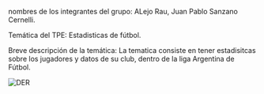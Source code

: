nombres de los integrantes del grupo: ALejo Rau, Juan Pablo Sanzano Cernelli.

Temática del TPE: Estadisticas de fútbol.

Breve descripción de la temática: La tematica consiste en tener estadisitcas sobre los jugadores y datos de su club, dentro de la liga Argentina de Fútbol.

![DER](https://github.com/RomanRiqulme10/Web2/assets/145366742/4a20ce5a-3f59-4c80-887b-9bac3e839da4)



